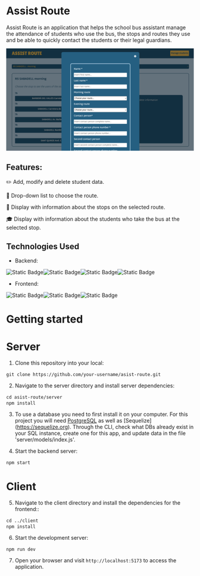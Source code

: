 # Assist Route
Assist Route is an application that helps the school bus assistant manage the attendance of students who use the bus, the stops and routes they use and be able to quickly contact the students or their legal guardians.

![image](./image/assist-route-preview.png)

## Features:

✏️ Add, modify and delete student data.

🚌 Drop-down list to choose the route.

🚏 Display with information about the stops on the selected route.

🎓 Display with information about the students who take the bus at the selected stop.

## Technologies Used

* Backend:
  
![Static Badge](https://img.shields.io/badge/Node.js-5FA04E?style=for-the-badge)![Static Badge](https://img.shields.io/badge/Express.js-black?style=for-the-badge&logo=Express)![Static Badge](https://img.shields.io/badge/PostgreSQL-336791?style=for-the-badge&logo=postgresql&logoColor=white)![Static Badge](https://img.shields.io/badge/Sequelize-52B0E7?style=for-the-badge&logo=sequelize&logoColor=white)

* Frontend:

![Static Badge](https://img.shields.io/badge/React-61DAFB?style=for-the-badge&logo=React&logoColor=white&color=%2361DAFB)![Static Badge](https://img.shields.io/badge/Vite-646CFF?style=for-the-badge&logo=Vite&logoColor=white)![Static Badge](https://img.shields.io/badge/css3-1572B6?style=for-the-badge&logo=css3&logoColor=white)


# Getting started

# Server

1. Clone this repository into your local:
```
git clone https://github.com/your-username/asist-route.git
```
2. Navigate to the server directory and install server dependencies:
```
cd asist-route/server
npm install
```
3. To use a database you need to first install it on your computer. For this project you will need [PostgreSQL](https://postgresql.org/) as well as [Sequelize] (https://sequelize.org).
Through the CLI, check what DBs already exist in your SQL instance, create one for this app, and update data in the file 'server/models/index.js'.

4. Start the backend server:
```
npm start
```

# Client

5. Navigate to the client directory and install the dependencies for the frontend::
```
cd ../client
npm install
```
6. Start the development server:
```
npm run dev
```
7. Open your browser and visit `http://localhost:5173` to access the application.




